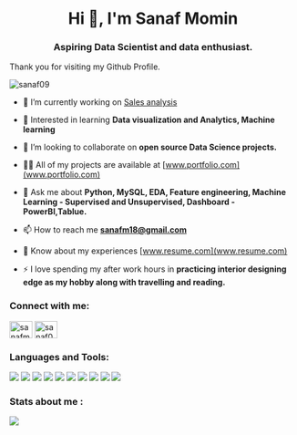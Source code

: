 <h1 align="center">Hi 👋, I'm Sanaf Momin</h1>
<h3 align="center">Aspiring Data Scientist and data enthusiast.</h3>

Thank you for visiting my Github Profile.

<p align="left"> <img src="https://komarev.com/ghpvc/?username=sanaf09&label=Profile%20views&color=0e75b6&style=flat" alt="sanaf09" /> </p>

- 🔭 I’m currently working on [Sales analysis](www.google.com)

- 🌱 Interested in learning **Data visualization and Analytics, Machine learning**

- 👯 I’m looking to collaborate on **open source Data Science projects.**

- 👨‍💻 All of my projects are available at [www.portfolio.com](www.portfolio.com)

- 💬 Ask me about **Python, MySQL, EDA, Feature engineering, Machine Learning - Supervised and Unsupervised, Dashboard - PowerBI,Tablue.**

- 📫 How to reach me **sanafm18@gmail.com**

- 📄 Know about my experiences [www.resume.com](www.resume.com)

- ⚡ I love spending my after work hours in **practicing interior designing edge as my hobby along with travelling and reading.**

<h3 align="left">Connect with me:</h3>
<p align="left">
<a href="https://linkedin.com/in/sanafm18" target="blank"><img align="center" src="https://raw.githubusercontent.com/rahuldkjain/github-profile-readme-generator/master/src/images/icons/Social/linked-in-alt.svg" alt="sanafm18" height="30" width="40" /></a>
<a href="https://www.kaggle.com/sanafmomin" target="blank"><img align="center" src="https://raw.githubusercontent.com/rahuldkjain/github-profile-readme-generator/master/src/images/icons/Social/kaggle.svg" alt="sanaf09" height="30" width="40" /></a>
</p>

<h3 align="left">Languages and Tools:</h3>


![](https://img.shields.io/badge/Python-3776AB?style=for-the-badge&logo=python&logoColor=white)
![](https://img.shields.io/badge/Numpy-777BB4?style=for-the-badge&logo=numpy&logoColor=white)
![](https://img.shields.io/badge/Pandas-2C2D72?style=for-the-badge&logo=pandas&logoColor=white)
![](https://img.shields.io/badge/scikit_learn-F7931E?style=for-the-badge&logo=scikit-learn&logoColor=white)
![](https://img.shields.io/badge/SciPy-654FF0?style=for-the-badge&logo=SciPy&logoColor=white)
![](https://img.shields.io/badge/MySQL-00000F?style=for-the-badge&logo=mysql&logoColor=white)
![](https://img.shields.io/badge/Microsoft_Excel-217346?style=for-the-badge&logo=microsoft-excel&logoColor=white)
![](https://img.shields.io/badge/DJANGO-REST-ff1709?style=for-the-badge&logo=django&logoColor=white&color=ff1709&labelColor=gray)
![](https://img.shields.io/badge/PowerBI-F2C811?style=for-the-badge&logo=Power%20BI&logoColor=white)
![](https://img.shields.io/badge/Tableau-E97627?style=for-the-badge&logo=Tableau&logoColor=white)

<h3>Stats about me :</h3>

![](https://github-readme-stats.vercel.app/api?username=Sanaf09)




